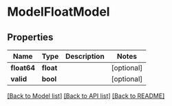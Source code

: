 # ModelFloatModel

## Properties
Name | Type | Description | Notes
------------ | ------------- | ------------- | -------------
**float64** | **float** |  | [optional] 
**valid** | **bool** |  | [optional] 

[[Back to Model list]](../README.md#documentation-for-models) [[Back to API list]](../README.md#documentation-for-api-endpoints) [[Back to README]](../README.md)



